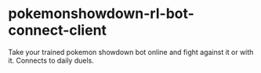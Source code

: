 # pokemonshowdown-rl-bot-connect-client
Take your trained pokemon showdown bot online and fight against it or with it. Connects to daily duels.
